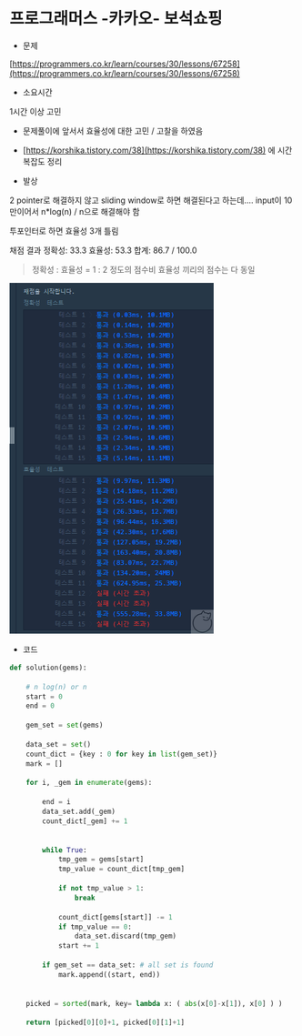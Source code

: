 # 프로그래머스 -카카오- 보석쇼핑

- 문제

[https://programmers.co.kr/learn/courses/30/lessons/67258](https://programmers.co.kr/learn/courses/30/lessons/67258)

- 소요시간

1시간 이상 고민
- 문제풀이에 앞서서 효율성에 대한 고민 / 고찰을 하였음
- [https://korshika.tistory.com/38](https://korshika.tistory.com/38) 에 시간복잡도 정리

- 발상

2 pointer로 해결하지 않고
sliding window로 하면 해결된다고 하는데....
input이 10만이어서 n*log(n) / n으로 해결해야 함

투포인터로 하면 
효율성 3개 틀림

채점 결과
정확성: 33.3
효율성: 53.3
합계: 86.7 / 100.0

> 정확성 : 효율성 = 1 : 2 정도의 점수비
효율성 끼리의 점수는 다 동일

![%E1%84%91%E1%85%B3%E1%84%85%E1%85%A9%E1%84%80%E1%85%B3%E1%84%85%E1%85%A2%E1%84%86%E1%85%A5%E1%84%89%E1%85%B3%20-%E1%84%8F%E1%85%A1%E1%84%8F%E1%85%A1%E1%84%8B%E1%85%A9-%20%E1%84%87%E1%85%A9%E1%84%89%E1%85%A5%E1%86%A8%E1%84%89%E1%85%AD%E1%84%91%E1%85%B5%E1%86%BC%20b5d29b6b2831425aa970bc6e0bb972ce/Untitled.png](%E1%84%91%E1%85%B3%E1%84%85%E1%85%A9%E1%84%80%E1%85%B3%E1%84%85%E1%85%A2%E1%84%86%E1%85%A5%E1%84%89%E1%85%B3%20-%E1%84%8F%E1%85%A1%E1%84%8F%E1%85%A1%E1%84%8B%E1%85%A9-%20%E1%84%87%E1%85%A9%E1%84%89%E1%85%A5%E1%86%A8%E1%84%89%E1%85%AD%E1%84%91%E1%85%B5%E1%86%BC%20b5d29b6b2831425aa970bc6e0bb972ce/Untitled.png)

- 코드

```python
def solution(gems):
    
    # n log(n) or n
    start = 0
    end = 0
    
    gem_set = set(gems)
    
    data_set = set()
    count_dict = {key : 0 for key in list(gem_set)}
    mark = []
    
    for i, _gem in enumerate(gems):
        
        end = i
        data_set.add(_gem)
        count_dict[_gem] += 1

        
        while True:
            tmp_gem = gems[start]
            tmp_value = count_dict[tmp_gem]
            
            if not tmp_value > 1:
                break
                
            count_dict[gems[start]] -= 1
            if tmp_value == 0:
                data_set.discard(tmp_gem)
            start += 1

        if gem_set == data_set: # all set is found
            mark.append((start, end))
        

    picked = sorted(mark, key= lambda x: ( abs(x[0]-x[1]), x[0] ) )
    
    return [picked[0][0]+1, picked[0][1]+1]
```
